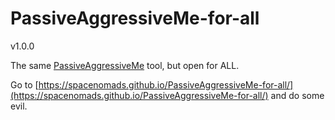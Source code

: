 # PassiveAggressiveMe-for-all
v1.0.0

The same [PassiveAggressiveMe](https://github.com/spacenomads/PassiveAggressiveMe) tool, but open for ALL.

Go to [https://spacenomads.github.io/PassiveAggressiveMe-for-all/](https://spacenomads.github.io/PassiveAggressiveMe-for-all/) and do some evil.
